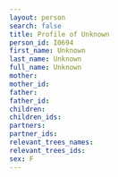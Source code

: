 ```yaml
---
layout: person
search: false
title: Profile of Unknown
person_id: I0694
first_name: Unknown
last_name: Unknown
full_name: Unknown
mother: 
mother_id: 
father: 
father_id: 
children:
children_ids:
partners:
partner_ids:
relevant_trees_names:
relevant_trees_ids:
sex: F
---
```


